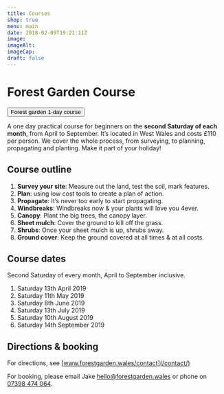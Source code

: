 ```yaml
---
title: Courses
shop: true
menu: main
date: 2018-02-09T19:21:11Z
image: 
imageAlt: 
imageCap: 
draft: false
---
```


# Forest Garden Course

<button
    class="snipcart-add-item"
    data-item-id="1"
    data-item-name="One day course"
    data-item-price="110.00"
    data-item-weight="20"
    data-item-url="https://shop.forestgarden.wales/courses/"
    data-item-description="A forest garden course">
      Forest garden 1-day course
</button>

A one day practical course for beginners on the **second Saturday of each month**, from April to September. It’s located in West Wales and costs £110 per person. We cover the whole process, from surveying, to planning, propagating and planting. Make it part of your holiday!

## Course outline

1. **Survey your site**: Measure out the land, test the soil, mark features.
2. **Plan**: using low cost tools to create a plan of action.
3. **Propagate**: It’s never too early to start propagating.
4. **Windbreaks**: Windbreaks now & your plants will love you 4ever.
5. **Canopy**: Plant the big trees, the canopy layer.
6. **Sheet mulch**: Cover the ground to kill off the grass.
7. **Shrubs**: Once your sheet mulch is up, shrubs away.
8. **Ground cover**: Keep the ground covered at all times & at all costs.

## Course dates

Second Saturday of every month, April to September inclusive.

1. Saturday 13th April 2019 
2. Saturday 11th May 2019
3. Saturday 8th June 2019
4. Saturday 13th July 2019
5. Saturday 10th August 2019
6. Saturday 14th September 2019

## Directions & booking

For directions, see [www.forestgarden.wales/contact](/contact/)

For booking, please email Jake [hello@forestgarden.wales](mailto:hello@forestgarden.wales) or phone on [07398 474 064](tel:+447398474064).
